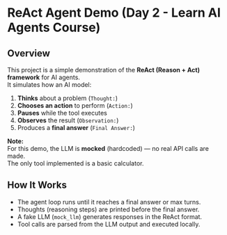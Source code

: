 # ReAct Agent Demo (Day 2 - Learn AI Agents Course)

## Overview
This project is a simple demonstration of the **ReAct (Reason + Act) framework** for AI agents.  
It simulates how an AI model:
1. **Thinks** about a problem (`Thought:`)
2. **Chooses an action** to perform (`Action:`)
3. **Pauses** while the tool executes
4. **Observes** the result (`Observation:`)
5. Produces a **final answer** (`Final Answer:`)

**Note:**  
For this demo, the LLM is **mocked** (hardcoded) — no real API calls are made.  
The only tool implemented is a basic calculator.

## How It Works
- The agent loop runs until it reaches a final answer or max turns.
- Thoughts (reasoning steps) are printed before the final answer.
- A fake LLM (`mock_llm`) generates responses in the ReAct format.
- Tool calls are parsed from the LLM output and executed locally.
